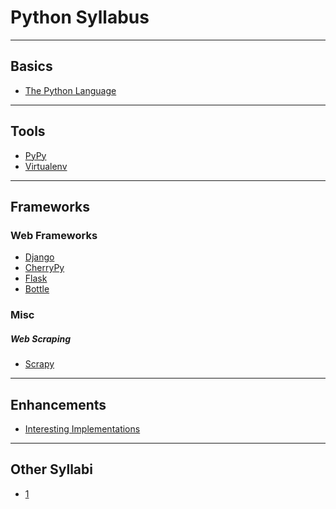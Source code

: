 Python Syllabus
===============
---

Basics
------

* [The Python Language](python_language.md)

---

Tools
-----

* [PyPy](python_pypy.md)
* [Virtualenv]()

---

Frameworks
----------

### Web Frameworks ###

* [Django]()
* [CherryPy]()
* [Flask]()
* [Bottle]()

### Misc ###

##### Web Scraping #####

* [Scrapy]()

---

Enhancements
------------

* [Interesting Implementations](python_implementations.md)

---

Other Syllabi
-------------

* [1](http://www.blog.pythonlibrary.org/2015/03/23/the-python-101-screencast-kickstarter-is-launching-soon/)